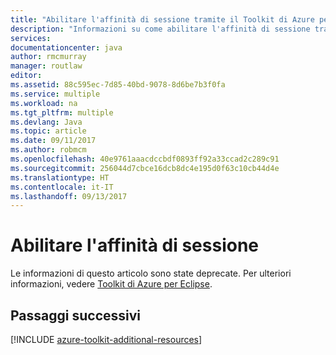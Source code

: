 ```yaml
---
title: "Abilitare l'affinità di sessione tramite il Toolkit di Azure per Eclipse"
description: "Informazioni su come abilitare l'affinità di sessione tramite il Toolkit di Azure per Eclipse"
services: 
documentationcenter: java
author: rmcmurray
manager: routlaw
editor: 
ms.assetid: 88c595ec-7d85-40bd-9078-8d6be7b3f0fa
ms.service: multiple
ms.workload: na
ms.tgt_pltfrm: multiple
ms.devlang: Java
ms.topic: article
ms.date: 09/11/2017
ms.author: robmcm
ms.openlocfilehash: 40e9761aaacdccbdf0893ff92a33ccad2c289c91
ms.sourcegitcommit: 256044d7cbce16dcb8dc4e195d0f63c10cb44d4e
ms.translationtype: HT
ms.contentlocale: it-IT
ms.lasthandoff: 09/13/2017
---
```

# <a name="enable-session-affinity"></a>Abilitare l'affinità di sessione

Le informazioni di questo articolo sono state deprecate. Per ulteriori informazioni, vedere [Toolkit di Azure per Eclipse](azure-toolkit-for-eclipse.md).

## <a name="next-steps"></a>Passaggi successivi

[!INCLUDE [azure-toolkit-additional-resources](../includes/azure-toolkit-additional-resources.md)]
